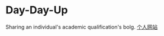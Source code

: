# Day-Day-Up
Sharing an individual's academic qualification's bolg.
[个人网站](http://www.bleaknight.top)
